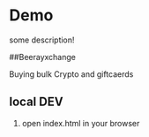# Demo

some description!

##Beerayxchange

Buying bulk Crypto and giftcaerds

## local DEV

1. open index.html in your browser